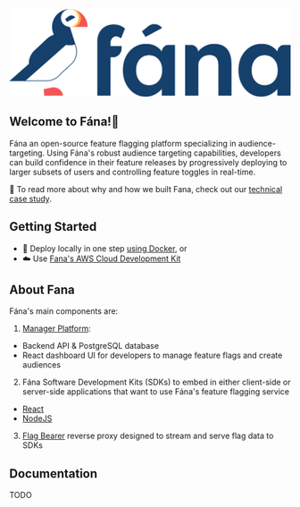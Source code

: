 ![Fana logo](assets/fana_logo_color_forwhitebg.png)
## Welcome to Fána!👋
Fána an open-source feature flagging platform specializing in audience-targeting. Using Fána's robust audience targeting capabilities, developers can build confidence in their feature releases by progressively deploying to larger subsets of users and controlling feature toggles in real-time.

📃 To read more about why and how we built Fana, check out our [technical case study](https://fana-io.github.io/).

## Getting Started
- 🐳 Deploy locally in one step [using Docker](https://github.com/fana-io/fana-deploy#using-docker), or
- ☁️ Use [Fana's AWS Cloud Development Kit](https://github.com/fana-io/fana-deploy#using-fanas-javascript-cdk)

## About Fana
Fána's main components are:
1. [Manager Platform](https://github.com/fana-io/fana-manager):
- Backend API & PostgreSQL database
- React dashboard UI for developers to manage feature flags and create audiences
2. Fána Software Development Kits (SDKs) to embed in either client-side or server-side applications that want to use Fána's feature flagging service
- [React](https://github.com/fana-io/fana-react-sdk)
- [NodeJS](https://github.com/fana-io/fana-node-sdk)
3. [Flag Bearer](https://github.com/fana-io/fana-flag-bearer) reverse proxy designed to stream and serve flag data to SDKs 

## Documentation
TODO
